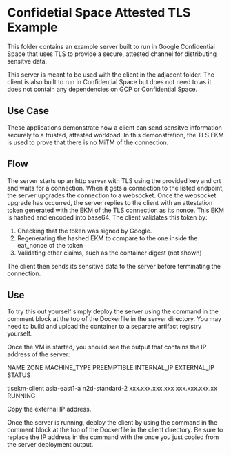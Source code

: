 # Confidetial Space Attested TLS Example

This folder contains an example server built to run in Google Confidential Space that uses TLS to provide a secure, attested channel for distributing sensitve data.

This server is meant to be used with the client in the adjacent folder. The client is also built to run in Confidential Space but does not need to as it does not contain any dependencies on GCP or Confidential Space.

## Use Case

These applications demonstrate how a client can send sensitve information securely to a trusted, attested workload.
In this demonstration, the TLS EKM is used to prove that there is no MiTM of the connection.

## Flow

The server starts up an http server with TLS using the provided key and crt and waits for a connection. When it gets a connection to the listed endpoint, the server upgrades the connection to a websocket. Once the websocket upgrade has occurred, the server replies to the client with an attestation token generated with the EKM of the TLS connection as its nonce. This EKM is hashed and encoded into base64. The client validates this token by:

1. Checking that the token was signed by Google.
2. Regenerating the hashed EKM to compare to the one inside the eat_nonce of the token
3. Validating other claims, such as the container digest (not shown)

The client then sends its sensitive data to the server before terminating the connection.

## Use

To try this out yourself simply deploy the server using the command in the comment block at the top of the Dockerfile in the server directory. You may need to build and upload the container to a separate artifact registry yourself.

Once the VM is started, you should see the output that contains the IP address of the server:

NAME           ZONE          MACHINE_TYPE    PREEMPTIBLE  INTERNAL_IP      EXTERNAL_IP     STATUS

tlsekm-client  asia-east1-a  n2d-standard-2               xxx.xxx.xxx.xxx  xxx.xxx.xxx.xx  RUNNING

Copy the external IP address.

Once the server is running, deploy the client by using the command in the comment block at the top of the Dockerfile in the client directory. Be sure to replace the IP address in the command with the once you just copied from the server deployment output.